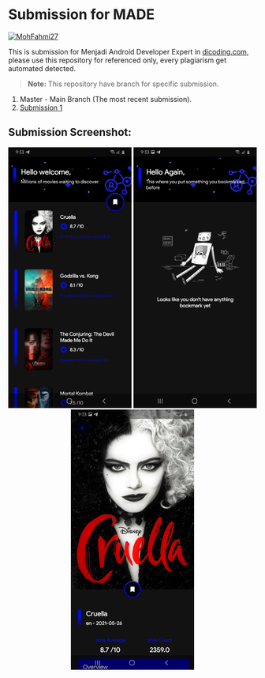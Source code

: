 # Submission for MADE
[![MohFahmi27](https://circleci.com/gh/MohFahmi27/MyExpertAndroidSubmission.svg?style=svg)](https://circleci.com/gh/MohFahmi27/MyExpertAndroidSubmission)

This is submission for Menjadi Android Developer Expert in <a href="https://www.dicoding.com/academies/165">dicoding.com</a>, please use this repository for referenced only, every plagiarism get automated detected.
>**Note:** This repository have branch for specific submission.

  1. Master - Main Branch (The most recent submission).
  2. <a href="https://github.com/MohFahmi27/MyExpertAndroidSubmission/tree/submission-1">Submission 1</a>
  
## Submission Screenshot:
<p align="center">
  <img src="https://github.com/MohFahmi27/MyExpertAndroidSubmission/blob/master/assets/Screenshot_20210615-213315_Movies%20Catalogue.jpg" width="250"/>
  <img src="https://github.com/MohFahmi27/MyExpertAndroidSubmission/blob/master/assets/Screenshot_20210615-213327_Movies%20Catalogue.jpg" width="250"/>
  <img src="https://github.com/MohFahmi27/MyExpertAndroidSubmission/blob/master/assets/Screenshot_20210615-213348_Movies%20Catalogue.jpg" width="250"/>
</p>
